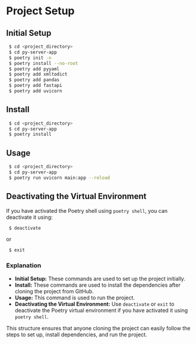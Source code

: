 # Project Setup

## Initial Setup
```bash
 $ cd <project_directory>
 $ cd py-server-app
 $ poetry init -n
 $ poetry install --no-root
 $ poetry add pyyaml
 $ poetry add xmltodict
 $ poetry add pandas
 $ poetry add fastapi
 $ poetry add uvicorn
```

## Install
```bash
 $ cd <project_directory>
 $ cd py-server-app
 $ poetry install
```

## Usage
```bash
 $ cd <project_directory>
 $ cd py-server-app
 $ poetry run uvicorn main:app --reload
```

## Deactivating the Virtual Environment
If you have activated the Poetry shell using `poetry shell`, you can deactivate it using:
```bash
 $ deactivate
```
or
```bash
 $ exit
```

### Explanation

- **Initial Setup:** These commands are used to set up the project initially.
- **Install:** These commands are used to install the dependencies after cloning the project from GitHub.
- **Usage:** This command is used to run the project.
- **Deactivating the Virtual Environment:** Use `deactivate` or `exit` to deactivate the Poetry virtual environment if you have activated it using `poetry shell`.

This structure ensures that anyone cloning the project can easily follow the steps to set up, install dependencies, and run the project.
